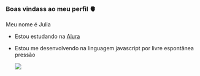 ### Boas vindass ao meu perfil 🫀

Meu nome é Julia

- Estou estudando na [Alura](https://www.alura.com.br)
- Estou me desenvolvendo na linguagem javascript por livre espontânea pressão

  ![](https://media.tenor.com/04SOxxjjb-QAAAAC/supernatural-dean-winchester.gif)
